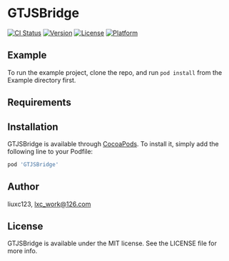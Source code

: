 # GTJSBridge

[![CI Status](https://img.shields.io/travis/liuxc123/GTJSBridge.svg?style=flat)](https://travis-ci.org/liuxc123/GTJSBridge)
[![Version](https://img.shields.io/cocoapods/v/GTJSBridge.svg?style=flat)](https://cocoapods.org/pods/GTJSBridge)
[![License](https://img.shields.io/cocoapods/l/GTJSBridge.svg?style=flat)](https://cocoapods.org/pods/GTJSBridge)
[![Platform](https://img.shields.io/cocoapods/p/GTJSBridge.svg?style=flat)](https://cocoapods.org/pods/GTJSBridge)

## Example

To run the example project, clone the repo, and run `pod install` from the Example directory first.

## Requirements

## Installation

GTJSBridge is available through [CocoaPods](https://cocoapods.org). To install
it, simply add the following line to your Podfile:

```ruby
pod 'GTJSBridge'
```

## Author

liuxc123, lxc_work@126.com

## License

GTJSBridge is available under the MIT license. See the LICENSE file for more info.
